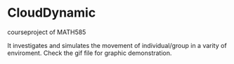 # CloudDynamic

courseproject of MATH585

It investigates and simulates the movement of individual/group in a varity of enviroment.
Check the gif file for graphic demonstration. 
